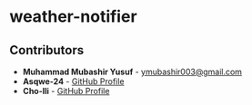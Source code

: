 # weather-notifier
## Contributors

- **Muhammad Mubashir Yusuf** - [ymubashir003@gmail.com](mailto:ymubashir003@gmail.com)  
- **Asqwe-24** - [GitHub Profile](https://github.com/Asqwe-24)  
- **Cho-lli** - [GitHub Profile](https://github.com/Cho-lli)
